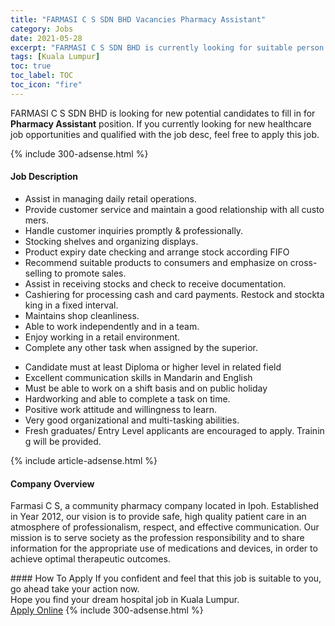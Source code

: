 ```yaml
---
title: "FARMASI C S SDN BHD Vacancies Pharmacy Assistant" 
category: Jobs 
date: 2021-05-28 
excerpt: "FARMASI C S SDN BHD is currently looking for suitable person to fill in the Pharmacy Assistant which positioned at Kuala Lumpur" 
tags: [Kuala Lumpur] 
toc: true 
toc_label: TOC 
toc_icon: "fire" 
--- 
```


<p>FARMASI C S SDN BHD is looking for new potential candidates to fill in for <b>Pharmacy Assistant</b> position. If you currently looking for new healthcare job opportunities and qualified with the job desc, feel free to apply this job.
</p>{% include 300-adsense.html %} 
<div><div><h4>Job Description</h4></div><div><div><span><div><ul><li>Assist&#160;in&#160;managing&#160;daily&#160;retail&#160;operations.</li><li>Provide&#160;customer&#160;service&#160;and&#160;maintain&#160;a&#160;good&#160;relationship&#160;with&#160;all&#160;customers.&#160;</li><li>Handle&#160;customer&#160;inquiries&#160;promptly&#160;&amp;&#160;professionally.</li><li>Stocking&#160;shelves&#160;and&#160;organizing&#160;displays.</li><li>Product&#160;expiry&#160;date&#160;checking&#160;and&#160;arrange&#160;stock&#160;according&#160;FIFO</li><li>Recommend&#160;suitable&#160;products&#160;to&#160;consumers&#160;and&#160;emphasize&#160;on&#160;cross-selling&#160;to&#160;promote&#160;sales.</li><li>Assist&#160;in&#160;receiving&#160;stocks&#160;and&#160;check&#160;to&#160;receive&#160;documentation.</li><li>Cashiering&#160;for&#160;processing&#160;cash&#160;and&#160;card&#160;payments.&#160;Restock&#160;and&#160;stocktaking&#160;in&#160;a&#160;fixed&#160;interval.</li><li>Maintains&#160;shop&#160;cleanliness.</li><li>Able&#160;to&#160;work&#160;independently&#160;and&#160;in&#160;a&#160;team.</li><li>Enjoy&#160;working&#160;in&#160;a&#160;retail&#160;environment.</li><li>Complete&#160;any&#160;other&#160;task&#160;when&#160;assigned&#160;by&#160;the&#160;superior.</li></ul><ul><li>Candidate&#160;must&#160;at&#160;least&#160;Diploma&#160;or&#160;higher&#160;level&#160;in&#160;related field</li><li>Excellent&#160;communication&#160;skills&#160;in&#160;Mandarin&#160;and&#160;English</li><li>Must&#160;be&#160;able&#160;to&#160;work&#160;on&#160;a&#160;shift&#160;basis&#160;and&#160;on&#160;public&#160;holiday</li><li>Hardworking&#160;and&#160;able&#160;to&#160;complete&#160;a&#160;task&#160;on&#160;time.&#160;</li><li>Positive&#160;work&#160;attitude&#160;and&#160;willingness&#160;to&#160;learn.</li><li>Very&#160;good&#160;organizational&#160;and&#160;multi-tasking&#160;abilities.</li><li>Fresh&#160;graduates/&#160;Entry&#160;Level&#160;applicants&#160;are&#160;encouraged&#160;to&#160;apply.&#160;Training&#160;will&#160;be&#160;provided.</li></ul></div></span></div></div></div> 
{% include article-adsense.html %} 
<div><div><h4>Company Overview</h4></div><div><div><span><div><p>Farmasi C S, a community pharmacy company located in Ipoh. Established in Year 2012, our vision is to provide safe, high quality patient care in an atmosphere of professionalism, respect, and effective communication. Our mission is to serve society as the profession responsibility and to share information for the appropriate use of medications and devices, in order to achieve optimal therapeutic outcomes.</p></div></span></div></div></div> 
#### How To Apply 
If you confident and feel that this job is suitable to you, go ahead take your action now. <br/> 
Hope you find your dream hospital job in Kuala Lumpur. <br/> 
<a href="https://www.jobstreet.com.my/en/job/pharmacy-assistant-4567136?jobId=jobstreet-my-job-4567136" class="btn btn--warning" target="_blank" rel="nofollow noopenner">Apply Online</a> 
{% include 300-adsense.html %} 
